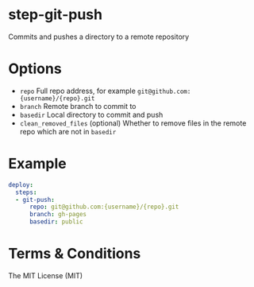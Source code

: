 # step-git-push

Commits and pushes a directory to a remote repository

# Options

- `repo` Full repo address, for example `git@github.com:{username}/{repo}.git`
- `branch` Remote branch to commit to
- `basedir` Local directory to commit and push
- `clean_removed_files` (optional) Whether to remove files in the remote repo which are not in `basedir`

# Example

```yaml
deploy:
  steps:
  - git-push:
      repo: git@github.com:{username}/{repo}.git
      branch: gh-pages
      basedir: public
```

# Terms & Conditions

The MIT License (MIT)
